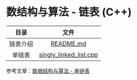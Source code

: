 # 数结构与算法 - 链表 (C++)

|   目录   |                             文件                             |
| :------: | :----------------------------------------------------------: |
| 链表介绍 | [README.md](https://github.com/jesspig/data-structures-and-algorithms/blob/main/linked-list/README.md) |
|  单链表  | [singly_linked_list.cpp](https://github.com/jesspig/data-structures-and-algorithms/blob/main/linked-list/C++/singly_linked_list.cpp) |

参考文章：[数据结构与算法 - 单链表](http://jesspig.github.io/blog/2022/04/17/184139/9b23354010ea/)
